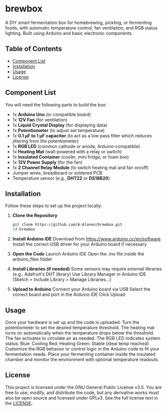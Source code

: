 # brewbox
A DIY smart fermentation box for homebrewing, pickling, or fermenting foods, with automatic temperature control, fan ventilation, and RGB status lighting. Built using Arduino and basic electronic components.

## Table of Contents
- [Component List](#component-list)
- [Installation](#installation)
- [Usage](#usage)
- [License](#license)

## Component List
You will need the following parts to build the box:
- 1x **Arduino Uno** (or compatible board)
- 1x **12V Fan** (for ventilation)
- 1x **Liquid Crystal Display** (for displaying data)
- 1x **Potentiometer** (to adjust set temperature)
- 1x **0.1 µF to 1 µF capacitor** (to act as a low pass filter which reduces jittering from the potentiometer)
- 1x **RGB LED** (common cathode or anode, Arduino-compatible)
- 1x **Heating Mat** (wall-powered with a relay or switch)
- 1x **Insulated Container** (cooler, mini fridge, or foam box)
- 1x **12V Power Supply** (for the fan)
- 1x **2 Channel Relay Module** (to switch heating mat and fan on/off)
- Jumper wires, breadboard or soldered PCB
- Temperature sensor (e.g., **DHT22** or **DS18B20**)

## Installation
Follow these steps to set up the project locally:
1. **Clone the Repository**
   ```bash
   git clone https://github.com/A-Alanen/brewbox.git
   cd brewbox
    ```

2. **Install Arduino IDE**
    Download from https://www.arduino.cc/en/software
    Install the correct USB driver for your Arduino board if necessary

3. **Open the Code**
    Launch Arduino IDE
    Open the .ino file inside the arduino_files folder

4. **Install Libraries (if needed)**
    Some sensors may require external libraries (e.g., Adafruit's DHT library)
    Use Library Manager in Arduino IDE (Sketch > Include Library > Manage Libraries...)

5. **Upload to Arduino**
    Connect your Arduino board via USB
    Select the correct board and port in the Arduino IDE
    Click Upload

## Usage
Once your hardware is set up and the code is uploaded:
    Turn the potentiometer to set the desired temperature threshold.
    The heating mat turns on automatically when the temperature drops below the threshold.
    The fan activates to circulate air as needed.
    The RGB LED indicates system status:
        Blue: Cooling
        Red: Heating
        Green: Stable (ideal temp reached)
Customize the RGB behavior or control logic in the Arduino code to fit your fermentation needs.
Place your fermenting container inside the insulated chamber and monitor the environment with optional temperature readouts.

## License
This project is licensed under the GNU General Public License v3.0.
You are free to use, modify, and distribute the code, but any derivative works must also be open source and licensed under GPLv3. See the full license text in the [LICENSE](https://www.gnu.org/licenses/gpl-3.0.en.html).